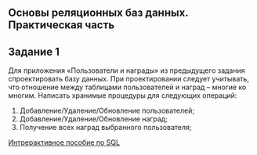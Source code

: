 ## Основы реляционных баз данных. Практическая часть

## Задание 1
Для приложения «Пользователи и награды» из предыдущего задания спроектировать базу данных. При проектировании следует учитывать, что отношение между таблицами пользователей и наград – многие ко многим. Написать хранимые процедуры для следующих операций:
1. Добавление/Удаление/Обновление пользователей;
2. Добавление/Удаление/Обновление наград;
3. Получение всех наград выбранного пользователя;

[Интрерактивное пособие по SQL ](http://www.w3schools.com/sql/sql_select.asp)